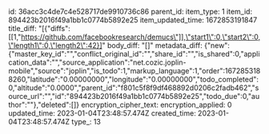 id: 36acc3c4de7c4e528717de9910736c86
parent_id: 
item_type: 1
item_id: 894423b2016f49a1bb1c0774b5892e25
item_updated_time: 1672853191847
title_diff: "[{\"diffs\":[[1,\"https://github.com/facebookresearch/demucs\"]],\"start1\":0,\"start2\":0,\"length1\":0,\"length2\":42}]"
body_diff: "[]"
metadata_diff: {"new":{"master_key_id":"","conflict_original_id":"","share_id":"","is_shared":0,"application_data":"","source_application":"net.cozic.joplin-mobile","source":"joplin","is_todo":1,"markup_language":1,"order":1672853188260,"latitude":"0.00000000","longitude":"0.00000000","todo_completed":0,"altitude":"0.0000","parent_id":"f801c5f8f9df468892d0206c2fadb462","source_url":"","id":"894423b2016f49a1bb1c0774b5892e25","todo_due":0,"author":""},"deleted":[]}
encryption_cipher_text: 
encryption_applied: 0
updated_time: 2023-01-04T23:48:57.474Z
created_time: 2023-01-04T23:48:57.474Z
type_: 13